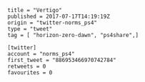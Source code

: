 ```
title = "Vertigo"
published = 2017-07-17T14:19:19Z
origin = "twitter-norms_ps4"
type = "tweet"
tag = [ "horizon-zero-dawn", "ps4share",]

[twitter]
account = "norms_ps4"
first_tweet = "886953466970742784"
retweets = 0
favourites = 0
```

<p class='image'><img src='https://mnf.m17s.net/2017/07/17/DE8XeaPXcAAKM7d.jpg' alt=''></p>

